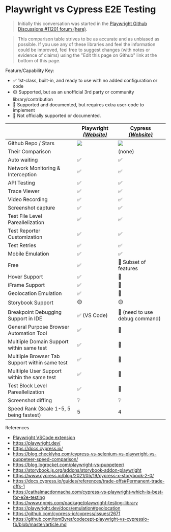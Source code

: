# Playwright vs Cypress E2E Testing
> Initially this conversation was started in the [Playwright Github Discussions #11201 forum (here)](https://github.com/microsoft/playwright/discussions/11201).


> This comparison table strives to be as accurate and as unbiased as possible. If you use any of these libraries and feel the information could be improved, feel free to suggest changes (with notes or evidence of claims) using the "Edit this page on Github" link at the bottom of this page.

Feature/Capability Key:

- ✅ 1st-class, built-in, and ready to use with no added configuration or code
- 🟡 Supported, but as an unofficial 3rd party or community library/contribution
- 🔶 Supported and documented, but requires extra user-code to implement
- 🛑 Not officially supported or documented.

|                                                    | Playwright [_(Website)_][playwright]      | Cypress [_(Website)_][cypress]      
| -------------------------------------------------- | ----------------------------------------  | ---------------------------           |
| Github Repo / Stars                                | [![][gh-stars-playwright]][gh-playwright] | [![][gh-stars-cypress]][gh-cypress]   |
| Their Comparison                                   |                                           | (none)                                |
| Auto waiting                                       | ✅                                        | ✅                                     |
| Network Monitoring & Interception                  | ✅                                        | ✅                                     |
| API Testing                                        | ✅                                        | ✅                                     |
| Trace Viewer                                       | ✅                                        | ✅                                     |
| Video Recording                                    | ✅                                        | ✅                                     |
| Screenshot capture                                 | ✅                                        | ✅                                     |
| Test File Level Pareallelization                   | ✅                                        | ✅                                     |
| Test Reporter Customization                        | ✅                                        | ✅                                     |
| Test Retries                                       | ✅                                        | ✅                                     |
| Mobile Emulation                                   | ✅                                        | ✅                                     |
| Free                                               | ✅                                        | 🔶 Subset of features                  |
| Hover Support                                      | ✅                                        | 🔶                                     |
| iFrame Support                                     | ✅                                        | 🔶                                     |
| Geolocation Emulation                              | ✅                                        | 🔶                                     |
| Storybook Support                                  | 🟡                                        | 🟡                                     |
| Breakpoint Debugging Support in IDE                | ✅ (VS Code)                              | 🛑  (need to use debug command)        |
| General Purpose Browser Automation Tool            | ✅                                        | 🛑                                     |
| Multiiple Domain Support within same test          | ✅                                        | 🛑                                     |
| Multiiple Browser Tab Support within same test     | ✅                                        | 🛑                                     |
| Multiiple User Support within the same test        | ✅                                        | 🛑                                     |
| Test Block Level Pareallelization                  | ✅                                        | 🛑                                     |
| Screenshot diffing                                 | ❔                                        | ❔                                     |
| Speed Rank (Scale 1-5, 5 being fastest)            | 5                                         | 4                                     |

<!-- -->

[playwright]: https://github.com/microsoft/playwright
[bpl-react-query]: https://bundlephobia.com/result?p=react-query
[bp-react-query]: https://badgen.net/bundlephobia/minzip/react-query?label=💾
[bp-playwright]: https://badgen.net/bundlephobia/minzip/playrwright?label=💾
[gh-playwright]: https://github.com/microsoft/playwright
[gh-stars-playwright]: https://img.shields.io/github/stars/microsoft/playwright?label=%F0%9F%8C%9F

<!-- -->

[cypress]: https://github.com/cypress-io/cypress
[bp-cypress]: https://badgen.net/bundlephobia/minzip/playwright?label=💾
[gh-cypress]: https://github.com/cypress-io/cypress
[gh-stars-cypress]: https://img.shields.io/github/stars/cypress-io/cypress?label=%F0%9F%8C%9F
[bpl-cypress]: https://bundlephobia.com/result?p=cypress




References
- [Playwright VSCode extension](https://marketplace.visualstudio.com/items?itemName=ms-playwright.playwright) 
- https://playwright.dev/
- https://docs.cypress.io/
- https://blog.checklyhq.com/cypress-vs-selenium-vs-playwright-vs-puppeteer-speed-comparison/
- https://blog.logrocket.com/playwright-vs-puppeteer/
- https://storybook.js.org/addons/storybook-addon-playwright
- https://www.cypress.io/blog/2021/05/19/cypress-x-storybook-2-0/
- https://docs.cypress.io/guides/references/trade-offs#Permanent-trade-offs-1
- https://cathalmacdonnacha.com/cypress-vs-playwright-which-is-best-for-e2e-testing
- https://www.npmjs.com/package/playwright-testing-library
- https://playwright.dev/docs/emulation#geolocation
- https://github.com/cypress-io/cypress/issues/2671
- https://github.com/tomByrer/codecept-playwright-vs-cypressio-fb/blob/master/article.md

